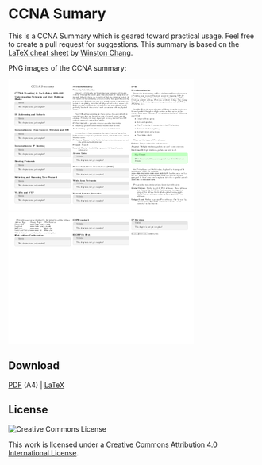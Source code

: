 # CCNA Sumary

This is a CCNA Summary which is geared toward practical usage. Feel free to create a pull request for suggestions. This summary is based on the [LaTeX cheat sheet](http://wch.github.io/latexsheet/) by [Winston Chang](https://github.com/wch).

PNG images of the CCNA summary:

![](summary-thumb-0.png)
![](summary-thumb-1.png)


## Download

[PDF](https://github.com/roaldnefs/ccna/blob/master/summary.pdf) (A4) | [LaTeX](https://github.com/roaldnefs/ccna/blob/master/summary.tex)

## License

![Creative Commons License](https://i.creativecommons.org/l/by/4.0/88x31.png)

This work is licensed under a [Creative Commons Attribution 4.0 International License](http://creativecommons.org/licenses/by/4.0/).
